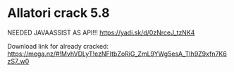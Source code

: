 # Allatori crack 5.8
NEEDED JAVAASSIST AS API!!! https://yadi.sk/d/0zNrceJ_tzNK4

Download link for already cracked: https://mega.nz/#!MvhVDLyT!ezNFItbZoRiG_ZmL9YWg5esA_TIh9Z9xfn7K6zS7_w0
